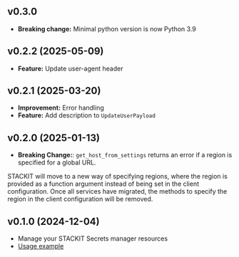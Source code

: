## v0.3.0
- **Breaking change:** Minimal python version is now Python 3.9

## v0.2.2 (2025-05-09)
- **Feature:** Update user-agent header

## v0.2.1 (2025-03-20)
- **Improvement:** Error handling
- **Feature:** Add description to `UpdateUserPayload`

## v0.2.0 (2025-01-13)

- **Breaking Change:**: `get_host_from_settings` returns an error if a region is specified for a global URL.

STACKIT will move to a new way of specifying regions, where the region is provided as a function argument instead of being set in the client configuration. Once all services have migrated, the methods to specify the region in the client configuration will be removed.

## v0.1.0 (2024-12-04)

- Manage your STACKIT Secrets manager resources
- [Usage example](https://github.com/stackitcloud/stackit-sdk-python/tree/main/examples/secretsmanager)
